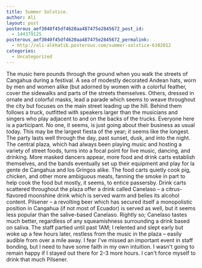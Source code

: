 ```yaml
---
title: Summer Solstice.
author: Ali
layout: post
posterous_aef3040f45df4620aa487475e2845672_post_id:
  - 144379125
posterous_aef3040f45df4620aa487475e2845672_permalink:
  - http://ali-alkhatib.posterous.com/summer-solstice-6302012
categories:
  - Uncategorized
---
```

The music here pounds through the ground when you walk the streets of Cangahua during a festival. A sea of modestly decorated Andean hats, worn by men and women alike (but adorned by women with a colorful feather, cover the sidewalks and parts of the streets themselves. Others, dressed in ornate and colorful masks, lead a parade which seems to weave throughout the city but focuses on the main street leading up the hill. Behind them follows a truck, outfitted with speakers larger than the musicians and singers who play adjacent to and on the backs of the trucks. Everyone here is a participant. No one, it seems, is just going about their business as usual today. This may be the largest fiesta of the year; it seems like the longest. 
The party lasts well through the day, past sunset, dusk, and into the night. The central plaza, which had always been playing music and hosting a variety of street foods, turns into a focal point for live music, dancing, and drinking. More masked dancers appear, more food and drink carts establish themselves, and the bands eventually set up their equipment and play for la gente de Cangahua and los Gringos alike. 
The food carts quietly cook pig, chicken, and other more ambiguous meats, fanning the smoke in part to help cook the food but mostly, it seems, to entice passersby. Drink carts scattered throughout the plaza offer a drink called Canelaso &#8211; a citrus-flavored moonshine drink which is served warm and belies its alcohol content. Pilsener &#8211; a revolting beer which has secured itself a monopolistic position in Cangahua (if not most of Ecuador) is served as well, but it seems less popular than the salive-based Canelaso. Rightly so; Canelaso tastes much better, regardless of any squeamishness surrounding a drink based on saliva. 
The staff partied until past 1AM; I relented and slept early but woke up a few hours later, restless from the music in the plaza &#8211; easily audible from over a mile away. I fear I've missed an important event in staff bonding, but I need to have some faith in my own intuition. I wasn't going to remain happy if I stayed out there for 2-3 more hours. I can't force myself to drink that much Pilsener.
